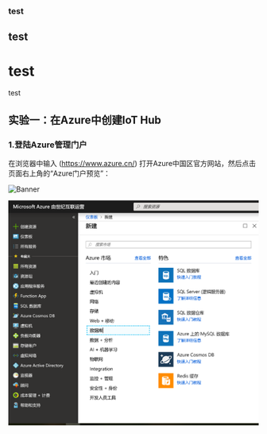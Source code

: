 ### test
## test
# test
test


## 实验一：在Azure中创建IoT Hub
### 1.登陆Azure管理门户

在浏览器中输入 (https://www.azure.cn/) 打开Azure中国区官方网站，然后点击页面右上角的“Azure门户预览”：

![Banner](./Images/1.png)

![Aki](https://github.com/momoaki/secondtry/blob/master/images/1.1.PNG)
